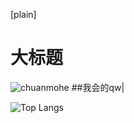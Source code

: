 [plain]  

大标题  
====  
![chuanmohe](https://github-readme-stats.vercel.app/api?username=chuanmohe&show_icons=true&count_private=true&include_all_commits=true&bg_color=30,e96443,904e95&title_color=fff&text_color=fff&icon_color=79ff97)
##我会的qw|

![Top Langs](https://github-readme-stats.vercel.app/api/top-langs/?username=chuanmohe&layout=compact&count_private=true&bg_color=30,e96443,904e95&title_color=fff&text_color=fff)

